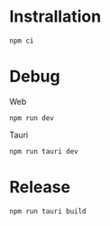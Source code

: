 # Instrallation
```
npm ci
```

# Debug

Web
```
npm run dev
```

Tauri
```
npm run tauri dev
```

# Release
```
npm run tauri build
```
